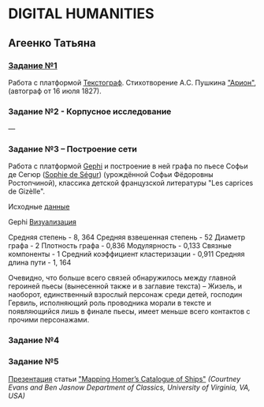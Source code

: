 # DIGITAL HUMANITIES
## Агеенко Татьяна
### [Задание №1](https://github.com/Tatiana-ageenko/ageenko/blob/master/Источник.xml)
Работа с платформой [Текстограф](http://textograf.ru/).
Стихотворение А.С. Пушкина ["Арион"](http://rvb.ru/pushkin/01text/01versus/0423_36/1827/0439.htm), (автограф от 16 июля 1827).
### Задание №2 - Корпусное исследование
––
### Задание №3 – Построение сети 
Работа с платформой [Gephi](https://gephi.org) и построение в ней графа по пьесе Софьи де Сегюр ([Sophie de Ségur](https://fr.wikipedia.org/wiki/Comtesse_de_Ségur)) (урождённой Софьи Фёдоровны Ростопчиной), классика детской французской литературы "Les caprices de Gizèlle".

Исходные [данные](https://github.com/Tatiana-ageenko/ageenko/blob/master/Les%20Caprices%20de%20Gisèle.csv)

Gephi [Визуализация](https://github.com/Tatiana-ageenko/ageenko/blob/master/Les%20Caprices%20de%20Gisèle.png)

Средняя степень - 8, 364
Средняя взвешенная степень - 52
Диаметр графа - 2
Плотность графа - 0,836
Модулярность - 0,133
Связные компоненты - 1
Средний коэффициент кластеризации - 0,911
Средняя длина пути - 1, 164

Очевидно, что больше всего связей обнаружилось между главной героиней пьесы (вынесенной также и в заглавие текста) – Жизель, и наоборот, единственный взрослый персонаж среди детей, господин Гервиль, исполняющий роль проводника морали в тексте и появляющийся лишь в финале пьесы, имеет меньше всего контактов с прочими персонажами. 

### Задание №4
### Задание №5
[Презентация](https://raw.githubusercontent.com/Tatiana-ageenko/ageenko/master/Агеенко%20.pptx) статьи ["Mapping Homer’s Catalogue of Ships"](https://cloud.mail.ru/public/HLmc/xdm7K3P2L/Mapping%20Homers%20Catalogue%20of%20Ships.pdf)
*(Courtney Evans and Ben Jasnow
Department of Classics, University of Virginia, VA, USA)*
